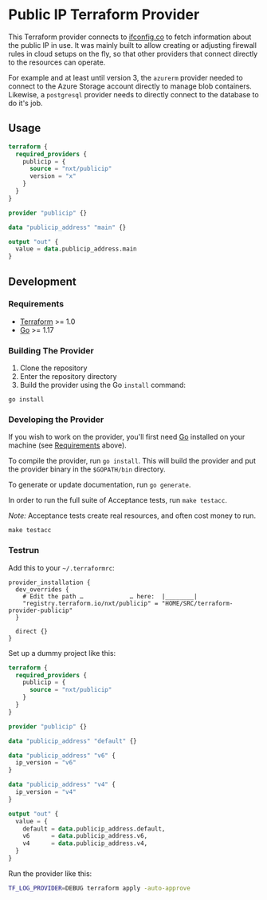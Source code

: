 # Public IP Terraform Provider

This Terraform provider connects to [ifconfig.co](https://ifconfig.co) to fetch information about the public IP in use.
It was mainly built to allow creating or adjusting firewall rules in cloud setups on the fly,
so that other providers that connect directly to the resources can operate.

For example and at least until version 3,
the `azurerm` provider needed to connect to the Azure Storage account directly to manage blob containers.
Likewise, a `postgresql` provider needs to directly connect to the database to do it's job.

## Usage

```terraform
terraform {
  required_providers {
    publicip = {
      source = "nxt/publicip"
      version = "x"
    }
  }
}

provider "publicip" {}

data "publicip_address" "main" {}

output "out" {
  value = data.publicip_address.main
}
```


## Development

### Requirements

- [Terraform](https://www.terraform.io/downloads.html) >= 1.0
- [Go](https://golang.org/doc/install) >= 1.17

### Building The Provider

1. Clone the repository
1. Enter the repository directory
1. Build the provider using the Go `install` command:

```shell
go install
```

### Developing the Provider

If you wish to work on the provider, you'll first need [Go](http://www.golang.org) installed on your machine (see [Requirements](#requirements) above).

To compile the provider, run `go install`.
This will build the provider and put the provider binary in the `$GOPATH/bin` directory.

To generate or update documentation, run `go generate`.

In order to run the full suite of Acceptance tests, run `make testacc`.

*Note:* Acceptance tests create real resources, and often cost money to run.

```shell
make testacc
```

### Testrun

Add this to your `~/.terraformrc`:

```hcl
provider_installation {
  dev_overrides {
    # Edit the path …             … here:  |________|
    "registry.terraform.io/nxt/publicip" = "HOME/SRC/terraform-provider-publicip"
  }

  direct {}
}
```

Set up a dummy project like this:

```terraform
terraform {
  required_providers {
    publicip = {
      source = "nxt/publicip"
    }
  }
}

provider "publicip" {}

data "publicip_address" "default" {}

data "publicip_address" "v6" {
  ip_version = "v6"
}

data "publicip_address" "v4" {
  ip_version = "v4"
}

output "out" {
  value = {
    default = data.publicip_address.default,
    v6      = data.publicip_address.v6,
    v4      = data.publicip_address.v4,
  }
}
```

Run the provider like this:

```bash
TF_LOG_PROVIDER=DEBUG terraform apply -auto-approve
```

